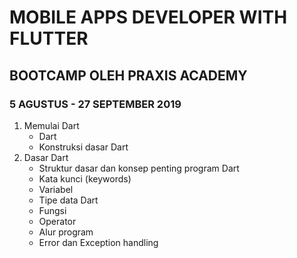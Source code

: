 # MOBILE APPS DEVELOPER WITH FLUTTER 
## BOOTCAMP OLEH PRAXIS ACADEMY
### 5 AGUSTUS - 27 SEPTEMBER 2019

1. Memulai Dart
    - Dart 
    - Konstruksi dasar Dart
2. Dasar Dart
    - Struktur dasar dan konsep penting program Dart
    - Kata kunci (keywords)
    - Variabel
    - Tipe data Dart
    - Fungsi
    - Operator
    - Alur program 
    - Error dan Exception handling

